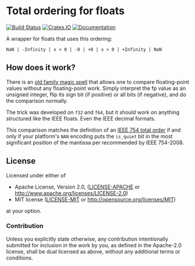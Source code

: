 Total ordering for floats
=========================

[![Build Status](https://travis-ci.org/notriddle/rust-float-ord.svg?branch=master)](https://travis-ci.org/notriddle/rust-float-ord)
[![Crates.IO](https://img.shields.io/crates/v/float-ord.svg)](https://crates.io/crates/float-ord)
[![Documentation](https://docs.rs/float-ord/badge.svg)](https://docs.rs/float-ord)

A wrapper for floats that uses this ordering:

    NaN | -Infinity | x < 0 | -0 | +0 | x > 0 | +Infinity | NaN

## How does it work?

There is an [old family magic spell](http://stereopsis.com/radix.html) that
allows one to compare floating-point values without any floating-point work.
Simply interpret the fp value as an unsigned integer, flip its sign bit (if
positive) or all bits (if negative), and do the comparison normally.

The trick was developed on `f32` and `f64`, but it should work on anything
structured like the IEEE floats. Even the IEEE decimal formats.

This comparison matches the definition of an [IEEE 754 total order][754-ord]
if and only if your platform's `NAN` encoding puts the `is_quiet` bit in the
most significant position of the mantissa per recommended by IEEE 754-2008.

  [754-ord]: https://en.wikipedia.org/wiki/IEEE_754#Total-ordering_predicate

## License

Licensed under either of

 * Apache License, Version 2.0, ([LICENSE-APACHE](LICENSE-APACHE) or http://www.apache.org/licenses/LICENSE-2.0)
 * MIT license ([LICENSE-MIT](LICENSE-MIT) or http://opensource.org/licenses/MIT)

at your option.

### Contribution

Unless you explicitly state otherwise, any contribution intentionally
submitted for inclusion in the work by you, as defined in the Apache-2.0
license, shall be dual licensed as above, without any additional terms or
conditions.
